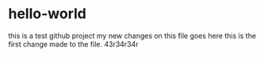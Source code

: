 # hello-world
this is a test github project
my new changes on this file goes here
this is the first change made to the file.
43r34r34r
